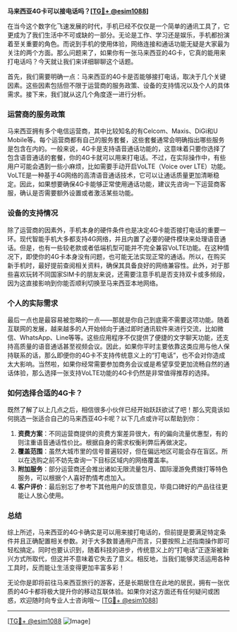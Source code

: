 **马来西亚4G卡可以接电话吗？[[TG💪+ @esim1088](https://t.me/s/esim1088)]**

在当今这个数字化飞速发展的时代，手机已经不仅仅是一个简单的通讯工具了，它更成为了我们生活中不可或缺的一部分。无论是工作、学习还是娱乐，手机都扮演着至关重要的角色。而说到手机的使用体验，网络连接和通话功能无疑是大家最为关注的两个方面。那么问题来了，如果你有一张马来西亚的4G卡，它真的能用来打电话吗？今天就让我们来详细聊聊这个话题。

首先，我们需要明确一点：马来西亚的4G卡是否能够接打电话，取决于几个关键因素。这些因素包括但不限于运营商的服务政策、设备的支持情况以及个人的具体需求。接下来，我们就从这几个角度逐一进行分析。

### **运营商的服务政策**

马来西亚拥有多个电信运营商，其中比较知名的有Celcom、Maxis、DiGi和U Mobile等。每个运营商都有自己的服务套餐，这些套餐通常会明确指出哪些服务是包含在内的。一般来说，4G卡是支持语音通话功能的，这意味着只要你选择了包含语音通话的套餐，你的4G卡就可以用来打电话。不过，在实际操作中，有些用户可能会遇到一些小麻烦，比如需要手动开启VoLTE（Voice over LTE）功能。VoLTE是一种基于4G网络的高清语音通话技术，它可以让通话质量更加清晰稳定。因此，如果想要确保4G卡能够正常使用通话功能，建议先咨询一下运营商客服，确认是否需要额外设置或者激活某些功能。

### **设备的支持情况**

除了运营商的因素外，手机本身的硬件条件也是决定4G卡能否接打电话的重要一环。现代智能手机大多都支持4G网络，并且内置了必要的硬件模块来处理语音通话。但是，也有一些较老款或者低端机型可能并不完全兼容VoLTE功能。在这种情况下，即使你的4G卡本身没有问题，也可能无法实现正常的通话。所以，在购买新手机时，最好提前查阅相关资料，确保其具备良好的网络兼容性。此外，对于那些喜欢玩转不同国家SIM卡的朋友来说，还需要注意手机是否支持双卡或多频段，因为这直接影响到你能否顺利切换至马来西亚本地网络。

### **个人的实际需求**

最后一点也是最容易被忽略的一点——那就是你自己到底需不需要这项功能。随着互联网的发展，越来越多的人开始倾向于通过即时通讯软件来进行交流，比如微信、WhatsApp、Line等等。这些应用程序不仅提供了便捷的文字聊天功能，还支持高质量的语音通话甚至视频会议。因此，如果你平时主要依靠这类应用与他人保持联系的话，那么即便你的4G卡不支持传统意义上的“打电话”，也不会对你造成太大影响。当然啦，如果你经常需要参加商务会议或是希望享受更加流畅自然的通话体验，那么选择一张支持VoLTE功能的4G卡仍然是非常值得推荐的选择。

### **如何选择合适的4G卡？**

既然了解了以上几点之后，相信很多小伙伴已经开始跃跃欲试了吧！那么究竟该如何挑选一张适合自己的马来西亚4G卡呢？以下几点或许可以帮助到你：

1. **资费方案**：不同运营商提供的资费方案差异很大，有的偏向流量优惠型，有的则注重语音通话性价比。根据自身的需求权衡利弊后再做决定。
2. **覆盖范围**：虽然大城市里的信号普遍较好，但在偏远地区可能会存在盲区。所以在选购之前不妨先查询一下目标区域内的网络覆盖率。
3. **附加服务**：部分运营商还会推出诸如无限流量包月、国际漫游免费拨打等特色服务，可以根据个人喜好酌情考虑加入。
4. **客户评价**：最后别忘了参考下其他用户的反馈意见，毕竟口碑好的产品往往更能让人放心使用。

### **总结**

综上所述，马来西亚的4G卡确实是可以用来接打电话的，但前提是要满足特定条件并且正确配置相关参数。对于大多数普通用户而言，只要按照上述指南操作即可轻松搞定。同时也要认识到，随着科技的进步，传统意义上的“打电话”正逐渐被新兴方式所取代，但这并不意味着它失去了意义。相反地，当我们能够灵活运用各种工具时，反而能让生活变得更加丰富多彩！

无论你是即将前往马来西亚旅行的游客，还是长期居住在此地的居民，拥有一张优质的4G卡都将极大提升你的移动互联体验。如果你对这方面还有任何疑问或困惑，欢迎随时向专业人士咨询哦～ [[TG💪+ @esim1088](https://t.me/s/esim1088)]

---

[[TG💪+ @esim1088](https://t.me/s/esim1088) ![Image](https://i.postimg.cc/4NQfJmqS/Snipaste-2025-05-13-00-14-12.png)]